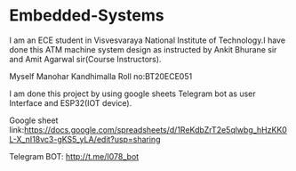 # Embedded-Systems

I am an ECE student in Visvesvaraya National Institute of Technology.I have done this ATM machine system design as instructed by 
Ankit Bhurane sir and Amit Agarwal sir(Course Instructors).

Myself Manohar Kandhimalla  Roll no:BT20ECE051

I am done this project by using google sheets Telegram bot as user Interface and ESP32(IOT device).


Google sheet link:https://docs.google.com/spreadsheets/d/1ReKdbZrT2e5qlwbg_hHzKK0L-X_nI18vc3-gKS5_yLA/edit?usp=sharing

Telegram BOT: http://t.me/I078_bot





